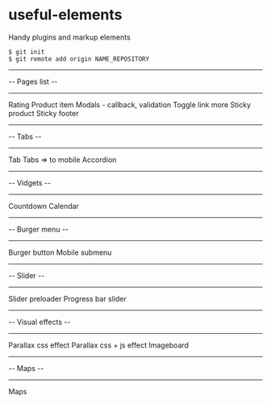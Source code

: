# useful-elements
Handy plugins and markup elements

```
$ git init
$ git remote add origin NAME_REPOSITORY
```

-- --------------- --
-- Pages list --
-- --------------- --
Rating
Product item
Modals - callback, validation
Toggle link more
Sticky product
Sticky footer
-- --------------- --
-- Tabs --
-- --------------- --
Tab
Tabs => to mobile Accordion
-- --------------- --
-- Vidgets --
-- --------------- --
Countdown
Calendar
-- --------------- --
-- Burger menu --
-- --------------- --
Burger button
Mobile submenu
-- --------------- --
-- Slider --
-- --------------- --
Slider preloader
Progress bar slider
-- --------------- --
-- Visual effects --
-- --------------- --
Parallax css effect
Parallax css + js effect
Imageboard
-- --------------- --
-- Maps --
-- --------------- --
Maps
